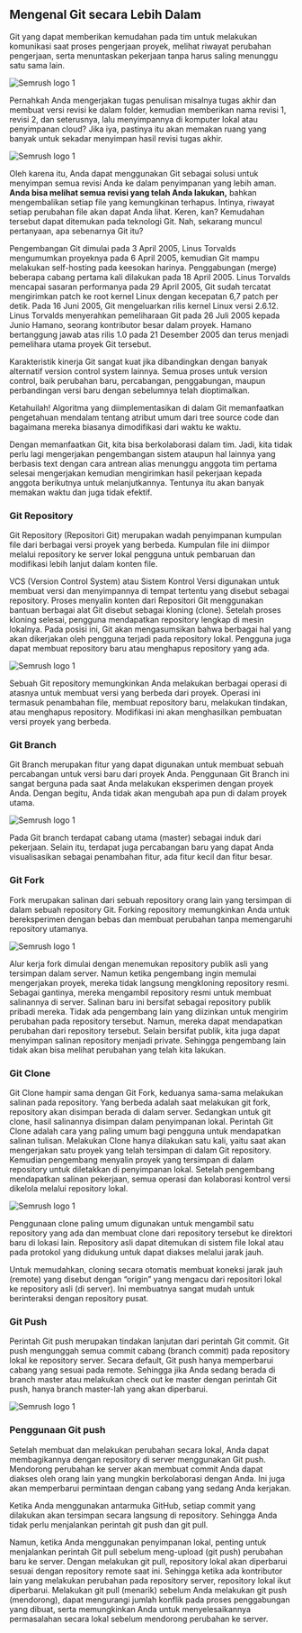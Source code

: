 ## Mengenal Git secara Lebih Dalam

Git yang dapat memberikan kemudahan pada tim untuk melakukan komunikasi saat proses pengerjaan proyek, melihat riwayat perubahan pengerjaan, serta menuntaskan pekerjaan tanpa harus saling menunggu satu sama lain.

<img src="/home/anggads_01/Public/bahasa pemrograman/dicoding_resources/2021071209450214eb6fbda57ce79770efe24d3ec9ecb0.png" alt="Semrush logo 1">

Pernahkah Anda mengerjakan tugas penulisan misalnya tugas akhir dan membuat versi revisi ke dalam folder, kemudian memberikan nama revisi 1, revisi 2, dan seterusnya, lalu menyimpannya di komputer lokal atau penyimpanan cloud? Jika iya, pastinya itu akan memakan ruang yang banyak untuk sekadar menyimpan hasil revisi tugas akhir.
 
 <img src="/home/anggads_01/Public/bahasa pemrograman/dicoding_resources/2021071209452257703d13141997b9d660884ffe26a2b7.png" alt="Semrush logo 1">
 
Oleh karena itu, Anda dapat menggunakan Git sebagai solusi untuk menyimpan semua revisi Anda ke dalam penyimpanan yang lebih aman. **Anda bisa melihat semua revisi yang telah Anda lakukan,** bahkan mengembalikan setiap file yang kemungkinan terhapus. Intinya, riwayat setiap perubahan file akan dapat Anda lihat. Keren, kan? Kemudahan tersebut dapat ditemukan pada teknologi Git. Nah, sekarang muncul pertanyaan, apa sebenarnya Git itu?
 
 Pengembangan Git dimulai pada 3 April 2005, Linus Torvalds mengumumkan proyeknya pada 6 April 2005, kemudian Git mampu melakukan self-hosting pada keesokan harinya. Penggabungan (merge) beberapa cabang pertama kali dilakukan pada 18 April 2005. Linus Torvalds mencapai sasaran performanya pada 29 April 2005, Git sudah tercatat mengirimkan patch ke root kernel Linux dengan kecepatan 6,7 patch per detik. Pada 16 Juni 2005, Git mengeluarkan rilis kernel Linux versi 2.6.12. Linus Torvalds menyerahkan pemeliharaan Git pada 26 Juli 2005 kepada Junio Hamano, seorang kontributor besar dalam proyek. Hamano bertanggung jawab atas rilis 1.0 pada 21 Desember 2005 dan terus menjadi pemelihara utama proyek Git tersebut.
 
Karakteristik kinerja Git sangat kuat jika dibandingkan dengan banyak alternatif version control system lainnya. Semua proses untuk version control, baik perubahan baru, percabangan, penggabungan, maupun perbandingan versi baru dengan sebelumnya telah dioptimalkan. 

Ketahuilah! Algoritma yang diimplementasikan di dalam Git memanfaatkan pengetahuan mendalam tentang atribut umum dari tree source code dan bagaimana mereka biasanya dimodifikasi dari waktu ke waktu. 

Dengan memanfaatkan Git, kita bisa berkolaborasi dalam tim. Jadi, kita tidak perlu lagi mengerjakan pengembangan sistem ataupun hal lainnya yang berbasis text dengan cara antrean alias menunggu anggota tim pertama selesai mengerjakan kemudian mengirimkan hasil pekerjaan kepada anggota berikutnya untuk melanjutkannya. Tentunya itu akan banyak memakan waktu dan juga tidak efektif. 

### Git Repository
Git Repository (Repositori Git) merupakan wadah penyimpanan kumpulan file dari berbagai versi proyek yang berbeda. Kumpulan file ini diimpor melalui repository ke server lokal pengguna untuk pembaruan dan modifikasi lebih lanjut dalam konten file.

VCS (Version Control System) atau Sistem Kontrol Versi digunakan untuk membuat versi dan menyimpannya di tempat tertentu yang disebut sebagai repository. Proses menyalin konten dari Repositori Git menggunakan bantuan berbagai alat Git disebut sebagai kloning (clone). Setelah proses kloning selesai, pengguna mendapatkan repository lengkap di mesin lokalnya. Pada posisi ini, Git akan mengasumsikan bahwa berbagai hal yang akan dikerjakan oleh pengguna terjadi pada repository lokal. Pengguna juga dapat membuat repository baru atau menghapus repository yang ada.

 <img src="/home/anggads_01/Public/bahasa pemrograman/dicoding_resources/2021071209462258f91bbf9546ff1afa24c76d5875a7e3.png" alt="Semrush logo 1">
 
Sebuah Git repository memungkinkan Anda melakukan berbagai operasi di atasnya untuk membuat versi yang berbeda dari proyek. Operasi ini termasuk penambahan file, membuat repository baru, melakukan tindakan, atau menghapus repository. Modifikasi ini akan menghasilkan pembuatan versi proyek yang berbeda.

### Git Branch

Git Branch merupakan fitur yang dapat digunakan untuk membuat sebuah percabangan untuk versi baru dari proyek Anda. Penggunaan Git Branch ini sangat berguna pada saat Anda melakukan eksperimen dengan proyek Anda. Dengan begitu, Anda tidak akan mengubah apa pun di dalam proyek utama.

 <img src="/home/anggads_01/Public/bahasa pemrograman/dicoding_resources/202107172156070c490737d5da780586da1944081788c9.png" alt="Semrush logo 1">
 
Pada Git branch terdapat cabang utama (master) sebagai induk dari pekerjaan. Selain itu, terdapat juga percabangan baru yang dapat Anda visualisasikan sebagai penambahan fitur, ada fitur kecil dan fitur besar.
 
 ### Git Fork
 Fork merupakan salinan dari sebuah repository orang lain yang tersimpan di dalam sebuah repository Git. Forking repository memungkinkan Anda untuk bereksperimen dengan bebas dan membuat perubahan tanpa memengaruhi repository utamanya.
 
  <img src="/home/anggads_01/Public/bahasa pemrograman/dicoding_resources/20210712094709ebeb563ca2f6a1b9d90d1fe7e61d2e2e.png" alt="Semrush logo 1">
  
Alur kerja fork dimulai dengan menemukan repository publik asli yang tersimpan dalam server. Namun ketika pengembang ingin memulai mengerjakan proyek, mereka tidak langsung mengkloning repository resmi. Sebagai gantinya, mereka mengambil repository resmi untuk membuat salinannya di server. Salinan baru ini bersifat sebagai repository publik pribadi mereka. Tidak ada pengembang lain yang diizinkan untuk mengirim perubahan pada repository tersebut. Namun, mereka dapat mendapatkan perubahan dari repository tersebut. Selain bersifat publik, kita juga dapat menyimpan salinan repository menjadi private. Sehingga pengembang lain tidak akan bisa melihat perubahan yang telah kita lakukan.

### Git Clone
Git Clone hampir sama dengan Git Fork, keduanya sama-sama melakukan salinan pada repository. Yang berbeda adalah saat melakukan git fork, repository akan disimpan berada di dalam server. Sedangkan untuk git clone, hasil salinannya disimpan dalam penyimpanan lokal. Perintah Git Clone adalah cara yang paling umum bagi pengguna untuk mendapatkan salinan tulisan. Melakukan Clone hanya dilakukan satu kali, yaitu saat akan mengerjakan satu proyek yang telah tersimpan di dalam Git repository. Kemudian pengembang menyalin proyek yang tersimpan di dalam repository untuk diletakkan di penyimpanan lokal. Setelah pengembang mendapatkan salinan pekerjaan, semua operasi dan kolaborasi kontrol versi dikelola melalui repository lokal.

 <img src="/home/anggads_01/Public/bahasa pemrograman/dicoding_resources/2021071209472695299674faeb883c4547302be9cb26e3.png" alt="Semrush logo 1">
 
Penggunaan clone paling umum digunakan untuk mengambil satu repository yang ada dan membuat clone dari repository tersebut ke direktori baru di lokasi lain. Repository asli dapat ditemukan di sistem file lokal atau pada protokol yang didukung untuk dapat diakses melalui jarak jauh.

Untuk memudahkan, cloning secara otomatis membuat koneksi jarak jauh (remote) yang disebut dengan “origin” yang mengacu dari repositori lokal ke repository asli (di server). Ini membuatnya sangat mudah untuk berinteraksi dengan repository pusat.

### Git Push

Perintah Git push merupakan tindakan lanjutan dari perintah Git commit. Git push mengunggah semua commit cabang (branch commit) pada repository lokal ke repository server. Secara default, Git push hanya memperbarui cabang yang sesuai pada remote. Sehingga jika Anda sedang berada di branch master atau melakukan check out ke master dengan perintah Git push, hanya branch master-lah yang akan diperbarui.

<img src="/home/anggads_01/Public/bahasa pemrograman/dicoding_resources/20210717215649fdf20aa9c92028d6505cd3b7ca4ca2c4.png" alt="Semrush logo 1">

### Penggunaan Git push

Setelah membuat dan melakukan perubahan secara lokal, Anda dapat membagikannya dengan repository di server menggunakan Git push. Mendorong perubahan ke server akan membuat commit Anda dapat diakses oleh orang lain yang mungkin berkolaborasi dengan Anda. Ini juga akan memperbarui permintaan dengan cabang yang sedang Anda kerjakan.

Ketika Anda menggunakan antarmuka GitHub, setiap commit yang dilakukan akan tersimpan secara langsung di repository. Sehingga Anda tidak perlu menjalankan perintah git push dan git pull. 

Namun, ketika Anda menggunakan penyimpanan lokal, penting untuk menjalankan perintah Git pull sebelum meng-upload (git push) perubahan baru ke server. Dengan melakukan git pull, repository lokal akan diperbarui sesuai dengan repository remote saat ini. Sehingga ketika ada kontributor lain yang melakukan perubahan pada repository server, repository lokal ikut diperbarui. Melakukan git pull (menarik) sebelum Anda melakukan git push (mendorong), dapat mengurangi jumlah konflik pada proses penggabungan yang dibuat, serta memungkinkan Anda untuk menyelesaikannya permasalahan secara lokal sebelum mendorong perubahan ke  server.